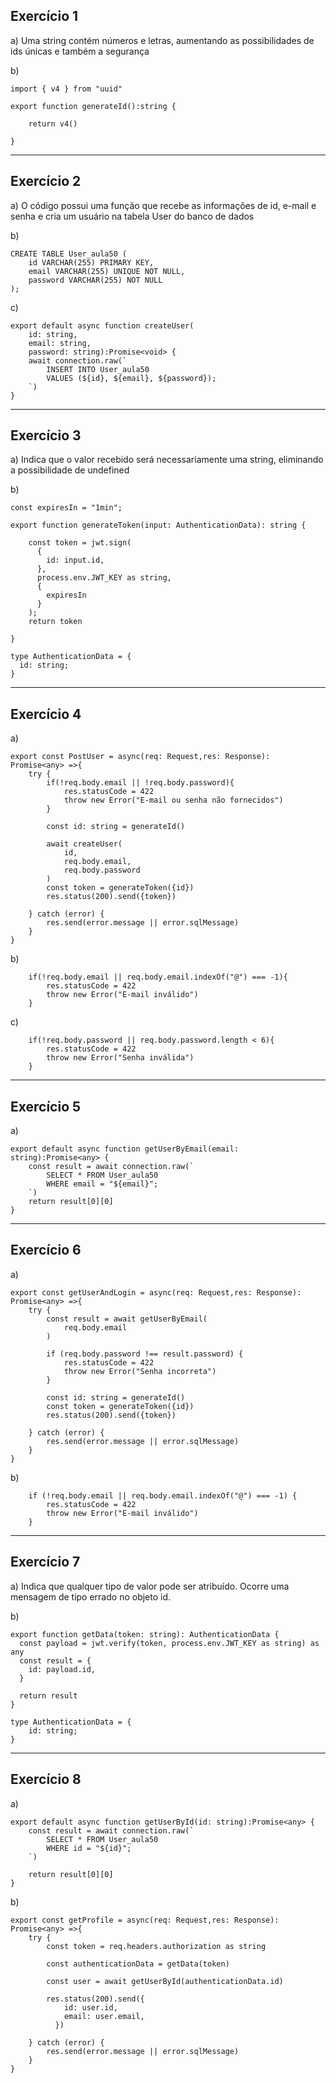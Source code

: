 ## Exercício 1

a) Uma string contém números e letras, aumentando as possibilidades de ids únicas e também a segurança

b)
```
import { v4 } from "uuid"

export function generateId():string {

    return v4()

}
```

---

## Exercício 2
a) O código possui uma função que recebe as informações de id, e-mail e senha e cria um usuário na tabela User do banco de dados

b)
```
CREATE TABLE User_aula50 (
	id VARCHAR(255) PRIMARY KEY,
    email VARCHAR(255) UNIQUE NOT NULL,
    password VARCHAR(255) NOT NULL
);
```

c)
```
export default async function createUser(
    id: string, 
    email: string, 
    password: string):Promise<void> {
    await connection.raw(`
        INSERT INTO User_aula50
        VALUES (${id}, ${email}, ${password});
    `)
}
```
---
## Exercício 3

a) Indica que o valor recebido será necessariamente uma string, eliminando a possibilidade de undefined

b)
```
const expiresIn = "1min";

export function generateToken(input: AuthenticationData): string {

    const token = jwt.sign(
      {
        id: input.id,
      },
      process.env.JWT_KEY as string,
      {
        expiresIn
      }
    );
    return token

}

type AuthenticationData = {
  id: string;
}
```
---
## Exercício 4

a)
```
export const PostUser = async(req: Request,res: Response): Promise<any> =>{
    try {
        if(!req.body.email || !req.body.password){
            res.statusCode = 422
            throw new Error("E-mail ou senha não fornecidos")
        }

        const id: string = generateId()

        await createUser(
            id,
            req.body.email,
            req.body.password
        )
        const token = generateToken({id})
        res.status(200).send({token})

    } catch (error) {
        res.send(error.message || error.sqlMessage)
    }
}
```

b)
```
    if(!req.body.email || req.body.email.indexOf("@") === -1){
        res.statusCode = 422
        throw new Error("E-mail inválido")
    }
```

c)
```
    if(!req.body.password || req.body.password.length < 6){
        res.statusCode = 422
        throw new Error("Senha inválida")
    }
```

---
## Exercício 5
a)
```
export default async function getUserByEmail(email: string):Promise<any> {
    const result = await connection.raw(`
        SELECT * FROM User_aula50
        WHERE email = "${email}";
    `)
    return result[0][0]
}
```

---
## Exercício 6
a)
```
export const getUserAndLogin = async(req: Request,res: Response): Promise<any> =>{
    try {
        const result = await getUserByEmail(
            req.body.email
        )

        if (req.body.password !== result.password) {
            res.statusCode = 422
            throw new Error("Senha incorreta")
        }

        const id: string = generateId()
        const token = generateToken({id})
        res.status(200).send({token})

    } catch (error) {
        res.send(error.message || error.sqlMessage)
    }
}
```

b)
```
    if (!req.body.email || req.body.email.indexOf("@") === -1) {
        res.statusCode = 422
        throw new Error("E-mail inválido")
    }
```
----
## Exercício 7
a) Indica que qualquer tipo de valor pode ser atribuído. Ocorre uma mensagem de tipo errado no objeto id.

b)
```
export function getData(token: string): AuthenticationData {
  const payload = jwt.verify(token, process.env.JWT_KEY as string) as any
  const result = {
    id: payload.id,
  }

  return result
}

type AuthenticationData = {
    id: string;
}
```

---
## Exercício 8
a)
```
export default async function getUserById(id: string):Promise<any> {
    const result = await connection.raw(`
        SELECT * FROM User_aula50
        WHERE id = "${id}";
    `)

    return result[0][0]
}
```
b)
```
export const getProfile = async(req: Request,res: Response): Promise<any> =>{
    try {
        const token = req.headers.authorization as string

        const authenticationData = getData(token)

        const user = await getUserById(authenticationData.id)
        
        res.status(200).send({
            id: user.id,
            email: user.email,
          })

    } catch (error) {
        res.send(error.message || error.sqlMessage)
    }
}
```